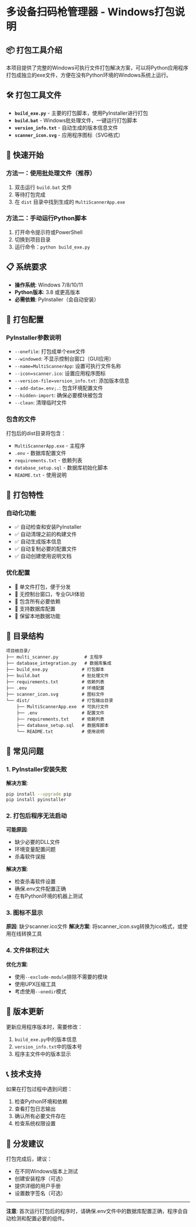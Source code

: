 # 多设备扫码枪管理器 - Windows打包说明

## 📦 打包工具介绍

本项目提供了完整的Windows可执行文件打包解决方案，可以将Python应用程序打包成独立的exe文件，方便在没有Python环境的Windows系统上运行。

## 🛠️ 打包工具文件

- **`build_exe.py`** - 主要的打包脚本，使用PyInstaller进行打包
- **`build.bat`** - Windows批处理文件，一键运行打包脚本
- **`version_info.txt`** - 自动生成的版本信息文件
- **`scanner_icon.svg`** - 应用程序图标（SVG格式）

## 🚀 快速开始

### 方法一：使用批处理文件（推荐）

1. 双击运行 `build.bat` 文件
2. 等待打包完成
3. 在 `dist` 目录中找到生成的 `MultiScannerApp.exe`

### 方法二：手动运行Python脚本

1. 打开命令提示符或PowerShell
2. 切换到项目目录
3. 运行命令：`python build_exe.py`

## 📋 系统要求

- **操作系统**: Windows 7/8/10/11
- **Python版本**: 3.8 或更高版本
- **必需依赖**: PyInstaller（会自动安装）

## 🔧 打包配置

### PyInstaller参数说明

- `--onefile`: 打包成单个exe文件
- `--windowed`: 不显示控制台窗口（GUI应用）
- `--name=MultiScannerApp`: 设置可执行文件名称
- `--icon=scanner.ico`: 设置应用程序图标
- `--version-file=version_info.txt`: 添加版本信息
- `--add-data=.env;.`: 包含环境配置文件
- `--hidden-import`: 确保必要模块被包含
- `--clean`: 清理临时文件

### 包含的文件

打包后的dist目录将包含：
- `MultiScannerApp.exe` - 主程序
- `.env` - 数据库配置文件
- `requirements.txt` - 依赖列表
- `database_setup.sql` - 数据库初始化脚本
- `README.txt` - 使用说明

## 🎯 打包特性

### 自动化功能
- ✅ 自动检查和安装PyInstaller
- ✅ 自动清理之前的构建文件
- ✅ 自动生成版本信息
- ✅ 自动复制必要的配置文件
- ✅ 自动创建使用说明文档

### 优化配置
- 🔹 单文件打包，便于分发
- 🔹 无控制台窗口，专业GUI体验
- 🔹 包含所有必要依赖
- 🔹 支持数据库配置
- 🔹 保留本地数据功能

## 📁 目录结构

```
项目根目录/
├── multi_scanner.py          # 主程序
├── database_integration.py   # 数据库集成
├── build_exe.py             # 打包脚本
├── build.bat                # 批处理文件
├── requirements.txt         # 依赖列表
├── .env                     # 环境配置
├── scanner_icon.svg         # 图标文件
└── dist/                    # 打包输出目录
    ├── MultiScannerApp.exe  # 可执行文件
    ├── .env                 # 配置文件
    ├── requirements.txt     # 依赖列表
    ├── database_setup.sql   # 数据库脚本
    └── README.txt           # 使用说明
```

## 🐛 常见问题

### 1. PyInstaller安装失败
**解决方案**:
```bash
pip install --upgrade pip
pip install pyinstaller
```

### 2. 打包后程序无法启动
**可能原因**:
- 缺少必要的DLL文件
- 环境变量配置问题
- 杀毒软件误报

**解决方案**:
- 检查杀毒软件设置
- 确保.env文件配置正确
- 在有Python环境的机器上测试

### 3. 图标不显示
**原因**: 缺少scanner.ico文件
**解决方案**: 将scanner_icon.svg转换为ico格式，或使用在线转换工具

### 4. 文件体积过大
**优化方案**:
- 使用`--exclude-module`排除不需要的模块
- 使用UPX压缩工具
- 考虑使用`--onedir`模式

## 🔄 版本更新

更新应用程序版本时，需要修改：
1. `build_exe.py`中的版本信息
2. `version_info.txt`中的版本号
3. 程序主文件中的版本显示

## 📞 技术支持

如果在打包过程中遇到问题：
1. 检查Python环境和依赖
2. 查看打包日志输出
3. 确认所有必要文件存在
4. 检查系统权限设置

## 🎉 分发建议

打包完成后，建议：
- 在不同Windows版本上测试
- 创建安装程序（可选）
- 提供详细的用户手册
- 设置数字签名（可选）

---

**注意**: 首次运行打包后的程序时，请确保.env文件中的数据库配置正确，程序会自动检测和配置必要的组件。